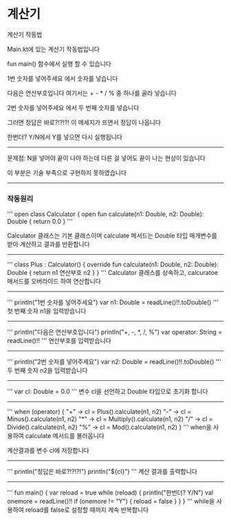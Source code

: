 # 계산기


계산기 작동법


Main.kt에 있는 계산기 작동법입니다

fun main() 함수에서 실행 할 수 있습니다 

1번 숫자를 넣어주세요 에서 숫자를 넣습니다

다음은 연산부호입니다 여기서는 + - * / % 중 하나를 골라 넣습니다

2번 숫자를 넣어주세요 에서 두 번째 숫자를 넣습니다

그러면 정답은 바로?!?!?! 이 메세지가 뜨면서 정답이 나옵니다

한번더? Y/N에서 Y를 넣으면 다시 실행됩니다

---

문제점: N을 넣어야 끝이 나야 하는데 다른 걸 넣어도 끝이 나는 현상이 있습니다

이 부분은 기술 부족으로 구현하지 못하였습니다

---

### 작동원리

'''
open class Calculator {
    open fun calculate(n1: Double, n2: Double): Double {
        return 0.0
    }
'''

Calculator 클래스는 기본 클래스이며 calculate 메서드는 Double 타입 매개변수를 받아 계산하고 결과를 반환합니다

---
'''
  class Plus : Calculator() {
    override fun calculate(n1: Double, n2: Double): Double {
        return n1 연산부호 n2
    }
}
'''
Calculator 클래스를 상속하고, calcuratoe 매서드를 오버라이드 하여 연산합니다

---
'''
 println("1번 숫자를 넣어주세요")
        var n1: Double = readLine()!!.toDouble()
'''
첫 번째 숫자 n1을 입력받습니다

---
'''
        println("다음은 연산부호입니다")
        println("+, -, *, /, %")
        var operator: String = readLine()!!
'''
연산부호를 입력받습니다

---
'''
        println("2번 숫자를 넣어주세요")
        var n2: Double = readLine()!!.toDouble()
'''
두 번째 숫자 n2을 입력받습니다

---
'''
        var cl: Double = 0.0
'''
변수 cl을 선언하고 Double 타입으로 초기화 합니다

---
'''
when (operator) {
            "+" -> cl = Plus().calculate(n1, n2)
            "-" -> cl = Minus().calculate(n1, n2)
            "*" -> cl = Multiply().calculate(n1, n2)
            "/" -> cl = Divide().calculate(n1, n2)
            "%" -> cl = Mod().calculate(n1, n2)
        }
'''
when을 사용하여 calculate 메서드를 불러옵니다

계산결과를 변수 cl에 저장합니다

---
'''
 println("정답은 바로?!?!?!")
        println("${cl}")
'''
계산 결과를 출력합니다

---
'''
fun main() {
    var reload = true
    while (reload) {
        println("한번더? Y/N")
        val onemore = readLine()!!
        if (onemore != "Y") {
            reload = false
        }
    }
}
'''
while을 사용하여 reload를 false로 설정할 때까지 계속 반복합니다
